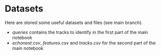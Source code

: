 # Datasets 
Here are stored some useful datasets and files (see main branch).
- *queries* contains the tracks to identify in the first part of the main notebook
- *echonest.csv*, *features.csv* and *tracks.csv* for the second part of the main notebook
